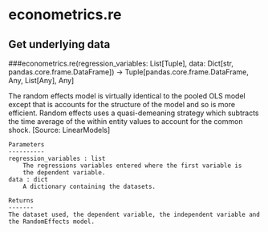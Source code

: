 # econometrics.re

## Get underlying data 
###econometrics.re(regression_variables: List[Tuple], data: Dict[str, pandas.core.frame.DataFrame]) -> Tuple[pandas.core.frame.DataFrame, Any, List[Any], Any]

The random effects model is virtually identical to the pooled OLS model except that is accounts for the
    structure of the model and so is more efficient. Random effects uses a quasi-demeaning strategy which
    subtracts the time average of the within entity values to account for the common shock. [Source: LinearModels]

    Parameters
    ----------
    regression_variables : list
        The regressions variables entered where the first variable is
        the dependent variable.
    data : dict
        A dictionary containing the datasets.

    Returns
    -------
    The dataset used, the dependent variable, the independent variable and
    the RandomEffects model.
